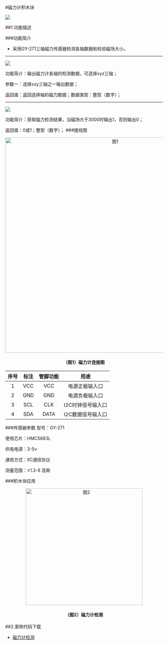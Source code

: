 #磁力计积木块

![](/media/ciliji01.png)


##1.功能描述

###功能简介
* 采用GY-271三轴磁力传感器检测各轴数据和检验磁场大小。
***
![](/media/ciliji03.png)

功能简介：输出磁力计各轴的检测数据，可选择xyz三轴；

参数一：选择xzy三轴之一输出数据；

返回值：返回选择轴的磁力数据；数据类型：整型（数字）；
***
![](/media/ciliji04.png)

功能简介：获取磁力检测结果，当磁场大于3000时输出1，否则输出0；

返回值：0或1；整型（数字）；
###接线图

<div align="center">
    <img src="/media/ciliji02.png" alt="图1" width="687">
    <h4>（图1）磁力计连接图</h4>
</div>  



|  序号   | 标注  | 管脚功能 |用途|
| :----:|:----:|:----:|:----:|
| 1  | VCC |VCC|电源正极输入口|
| 2  | GND |GND|电源负极输入口|
| 3  | SCL |CLK|I2C时钟信号输入口|
| 4  | SDA |DATA|I2C数据信号输入口|

###传感器参数
型号：GY-271

使用芯片：HMC5883L

供电电源：3-5v

通信方式：IIC通信协议

测量范围：±1.3-8 高斯


###积木块应用
<div align="center">
    <img src="/media/ciliji05.png" alt="图2" width="373">
    <h4>（图2）磁力计检测</h4>
</div>  





##2.案例代码下载
* <a href="../download/积木块说明案例源代码/cilijianli1.txt" download="" target="_blank">磁力计检测</a>
